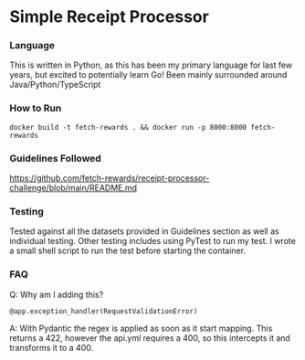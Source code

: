 # Simple Receipt Processor

### Language
This is written in Python, as this has been my primary language for last few years, 
but excited to potentially learn Go! Been mainly surrounded around Java/Python/TypeScript

### How to Run
```
docker build -t fetch-rewards . && docker run -p 8000:8000 fetch-rewards
```

### Guidelines Followed
https://github.com/fetch-rewards/receipt-processor-challenge/blob/main/README.md

### Testing 
Tested against all the datasets provided in Guidelines section as well as individual testing.
Other testing includes using PyTest to run my test. I wrote a small shell script to run the test before starting 
the container.

### FAQ

Q: Why am I adding this? 
```
@app.exception_handler(RequestValidationError)
```
A: With Pydantic the regex is applied as soon as it start mapping. This returns a 422, however the api.yml 
requires a 400, so this intercepts it and transforms it to a 400. 
